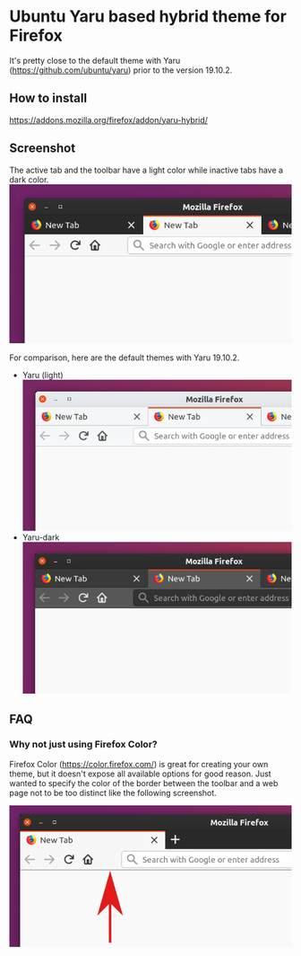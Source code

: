 # Ubuntu Yaru based hybrid theme for Firefox

It's pretty close to the default theme with Yaru
(https://github.com/ubuntu/yaru) prior to the version 19.10.2.

## How to install

https://addons.mozilla.org/firefox/addon/yaru-hybrid/

## Screenshot

The active tab and the toolbar have a light color while inactive tabs
have a dark color.
![Hybrid theme](screenshot/hybrid.png)

For comparison, here are the default themes with Yaru 19.10.2.

* Yaru (light)  
  ![Light theme](screenshot/light.png)
* Yaru-dark  
  ![Dark theme](screenshot/dark.png)

## FAQ

### Why not just using Firefox Color?

Firefox Color (https://color.firefox.com/) is great for creating your
own theme, but it doesn't expose all available options for good reason.
Just wanted to specify the color of the border between the toolbar and a
web page not to be too distinct like the following screenshot.

![toolbar_bottom_separator](screenshot/toolbar_bottom_separator.png)
